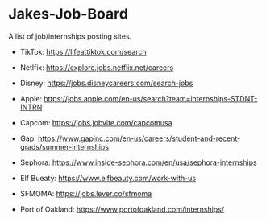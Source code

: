 # Jakes-Job-Board
A list of job/internships posting sites.

- TikTok: https://lifeattiktok.com/search
- Netlfix: https://explore.jobs.netflix.net/careers
- Disney: https://jobs.disneycareers.com/search-jobs 
- Apple: https://jobs.apple.com/en-us/search?team=internships-STDNT-INTRN

- Capcom: https://jobs.jobvite.com/capcomusa

- Gap: https://www.gapinc.com/en-us/careers/student-and-recent-grads/summer-internships
- Sephora: https://www.inside-sephora.com/en/usa/sephora-internships
- Elf Bueaty: https://www.elfbeauty.com/work-with-us

- SFMOMA: https://jobs.lever.co/sfmoma
- Port of Oakland: https://www.portofoakland.com/internships/
